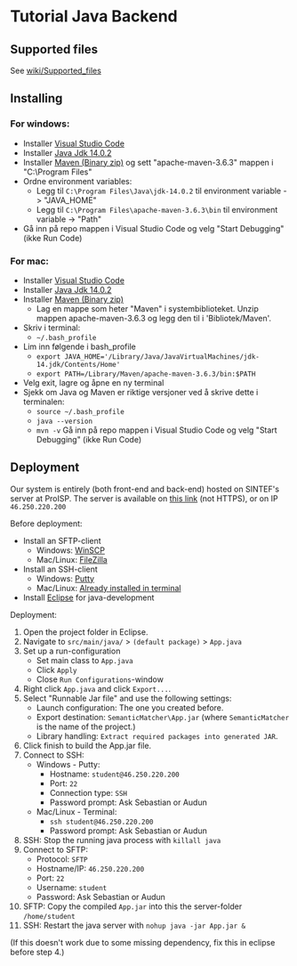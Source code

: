 # Tutorial Java Backend  
## Supported files

See [wiki/Supported_files](https://github.com/Kundestyrt-ReiseNavet/integration-tool-backend/wiki/Supported-files)

## Installing

### For windows:
* Installer [Visual Studio Code](https://code.visualstudio.com/download)
* Installer [Java Jdk 14.0.2](https://www.oracle.com/java/technologies/javase-jdk14-downloads.html)  
* Installer [Maven (Binary zip)](https://maven.apache.org/download.cgi) og sett "apache-maven-3.6.3" mappen i "C:\Program Files\" 
* Ordne environment variables:
  * Legg til ```C:\Program Files\Java\jdk-14.0.2``` til environment variable -> "JAVA_HOME"
  * Legg til ```C:\Program Files\apache-maven-3.6.3\bin``` til environment variable -> "Path"
* Gå inn på repo mappen i Visual Studio Code og velg "Start Debugging" (ikke Run Code)

### For mac:
* Installer [Visual Studio Code](https://code.visualstudio.com/download)
* Installer [Java Jdk 14.0.2](https://www.oracle.com/java/technologies/javase-jdk14-downloads.html)
* Installer [Maven (Binary zip)](https://maven.apache.org/download.cgi)
  * Lag en mappe som heter "Maven" i systembiblioteket. Unzip mappen apache-maven-3.6.3 og legg den til i 'Bibliotek/Maven'.
* Skriv i terminal: 
  * ```~/.bash_profile```
* Lim inn følgende i bash_profile
  * ```export JAVA_HOME='/Library/Java/JavaVirtualMachines/jdk-14.jdk/Contents/Home'```
  * ```export PATH=/Library/Maven/apache-maven-3.6.3/bin:$PATH```
* Velg exit, lagre og åpne en ny terminal
* Sjekk om Java og Maven er riktige versjoner ved å skrive dette i terminalen:
  * ```source ~/.bash_profile```
  * ```java --version```
  * ```mvn -v```
   Gå inn på repo mappen i Visual Studio Code og velg "Start Debugging" (ikke Run Code)
   


## Deployment

Our system is entirely (both front-end and back-end) hosted on SINTEF's server at ProISP. 
The server is available on [this link](http://dataintegrasjon.reisenavet.no/) (not HTTPS), or on IP `46.250.220.200`

Before deployment:

* Install an SFTP-client
  * Windows: [WinSCP](https://winscp.net/eng/download.php)
  * Mac/Linux: [FileZilla](https://filezilla-project.org/download.php?show_all=1)
* Install an SSH-client
  * Windows: [Putty](https://www.putty.org/)
  * Mac/Linux: [Already installed in terminal](https://www.ssh.com/ssh/command/)
* Install [Eclipse](https://www.eclipse.org/downloads/) for java-development

Deployment:

1. Open the project folder in Eclipse.
2. Navigate to `src/main/java/` > `(default package)` > `App.java`
3. Set up a run-configuration 
   * Set main class to `App.java`
   * Click `Apply`
   * Close `Run Configurations`-window
4. Right click `App.java` and click `Export...`.
5. Select "Runnable Jar file" and use the following settings:
   * Launch configuration: The one you created before.
   * Export destination: `SemanticMatcher\App.jar` (where `SemanticMatcher` is the name of the project.)
   * Library handling: `Extract required packages into generated JAR`.
6. Click finish to build the App.jar file. 
7. Connect to SSH:
   * Windows - Putty:
     * Hostname: `student@46.250.220.200`
     * Port: `22`
     * Connection type: `SSH`
     * Password prompt: Ask Sebastian or Audun
   * Mac/Linux - Terminal: 
     * `ssh student@46.250.220.200`
     * Password prompt: Ask Sebastian or Audun
8. SSH: Stop the running java process with `killall java`
9. Connect to SFTP:
   * Protocol: `SFTP`
   * Hostname/IP: `46.250.220.200`
   * Port: `22`
   * Username: `student`
   * Password: Ask Sebastian or Audun
10. SFTP: Copy the compiled `App.jar` into this the server-folder `/home/student`
11. SSH: Restart the java server with `nohup java -jar App.jar &`


(If this doesn't work due to some missing dependency, fix this in eclipse before step 4.)
